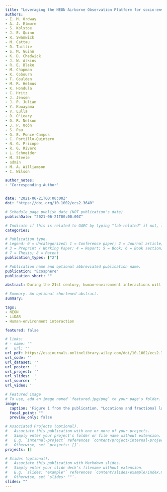 ```yaml
---
title: "Leveraging the NEON Airborne Observation Platform for socio-environmental systems research"
authors:
- E. M. Ordway
- A. J. Elmore
- S. Kolstoe
- J. E. Quinn
- R. Swanwick
- M. Cattau
- D. Taillie
- S. M. Guinn
- K. D. Chadwick
- J. W. Atkins
- R. E. Blake
- M. Chapman
- K. Cobourn
- T. Goulden
- M. R. Helmus
- K. Hondula
- C. Hritz
- J. Jensen
- J. P. Julian
- Y. Kuwayama
- V. Lulla
- D. O'Leary
- D. R. Nelson
- J. P. Ocón
- S. Pau
- G. E. Ponce-Campos
- C. Portillo-Quintero
- N. G. Pricope
- R. G. Rivero
- L. Schneider
- M. Steele
- admin
- M. A. Williamson
- C. Wilson

author_notes:
- "Corresponding Author"


date: "2021-06-21T00:00:00Z"
doi: "https://doi.org/10.1002/ecs2.3640"

# Schedule page publish date (NOT publication's date).
publishDate: "2021-06-21T00:00:00Z"

# Indicate if this is related to GAEC by typing "lab-related" if not, leave blank
categories:

# Publication type.
# Legend: 0 = Uncategorized; 1 = Conference paper; 2 = Journal article;
# 3 = Preprint / Working Paper; 4 = Report; 5 = Book; 6 = Book section;
# 7 = Thesis; 8 = Patent
publication_types: ["2"]

# Publication name and optional abbreviated publication name.
publication: "Ecosphere"
publication_short: ""

abstract: During the 21st century, human–environment interactions will increasingly expose both systems to risks, but also yield opportunities for improvement as we gain insight into these complex, coupled systems. Human–environment interactions operate over multiple spatial and temporal scales, requiring large data volumes of multi-resolution information for analysis. Climate change, land-use change, urbanization, and wildfires, for example, can affect regions differently depending on ecological and socioeconomic structures. The relative scarcity of data on both humans and natural systems at the relevant extent can be prohibitive when pursuing inquiries into these complex relationships. We explore the value of multitemporal, high-density, and high-resolution LiDAR, imaging spectroscopy, and digital camera data from the National Ecological Observatory Network’s Airborne Observation Platform (NEON AOP) for Socio-Environmental Systems (SES) research. In addition to providing an overview of NEON AOP datasets and outlining specific applications for addressing SES questions, we highlight current challenges and provide recommendations for the SES research community to improve and expand its use of this platform for SES research. The coordinated, nationwide AOP remote sensing data, collected annually over the next 30 yr, offer exciting opportunities for cross-site analyses and comparison, upscaling metrics derived from LiDAR and hyperspectral datasets across larger spatial extents, and addressing questions across diverse scales. Integrating AOP data with other SES datasets will allow researchers to investigate complex systems and provide urgently needed policy recommendations for socio-environmental challenges. We urge the SES research community to further explore questions and theories in social and economic disciplines that might leverage NEON AOP data.

# Summary. An optional shortened abstract.
summary: 

tags:
- NEON
- LiDAR
- Human-environment interaction

featured: false

# links:
# - name: ""
#   url: ""
url_pdf: https://esajournals.onlinelibrary.wiley.com/doi/10.1002/ecs2.3640
url_code: ''
url_dataset: ''
url_poster: ''
url_project: ''
url_slides: ''
url_source: ''
url_video: ''

# Featured image
# To use, add an image named `featured.jpg/png` to your page's folder. 
image:
  caption: 'Figure 1 from the publication. "Locations and fractional land cover of landscapes within AOP surveys and products available from the NEON website in mid-2020. The landscapes surveyed do not capture any of the major U.S. population centers (red areas on the map), but exhibit considerable land-use diversity. Population is from 2015 block-group level census data and land cover is from the 2016 National Land Cover Database (USGS 2016)." '
  focal_point: ""
  preview_only: false

# Associated Projects (optional).
#   Associate this publication with one or more of your projects.
#   Simply enter your project's folder or file name without extension.
#   E.g. `internal-project` references `content/project/internal-project/index.md`.
#   Otherwise, set `projects: []`.
projects: []

# Slides (optional).
#   Associate this publication with Markdown slides.
#   Simply enter your slide deck's filename without extension.
#   E.g. `slides: "example"` references `content/slides/example/index.md`.
#   Otherwise, set `slides: ""`.
slides: ""
---
```



